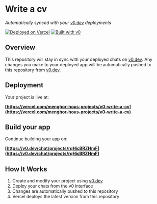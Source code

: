 # Write a cv

*Automatically synced with your [v0.dev](https://v0.dev) deployments*

[![Deployed on Vercel](https://img.shields.io/badge/Deployed%20on-Vercel-black?style=for-the-badge&logo=vercel)](https://vercel.com/menghor-hous-projects/v0-write-a-cv)
[![Built with v0](https://img.shields.io/badge/Built%20with-v0.dev-black?style=for-the-badge)](https://v0.dev/chat/projects/rqHicBRZHmF)

## Overview

This repository will stay in sync with your deployed chats on [v0.dev](https://v0.dev).
Any changes you make to your deployed app will be automatically pushed to this repository from [v0.dev](https://v0.dev).

## Deployment

Your project is live at:

**[https://vercel.com/menghor-hous-projects/v0-write-a-cv](https://vercel.com/menghor-hous-projects/v0-write-a-cv)**

## Build your app

Continue building your app on:

**[https://v0.dev/chat/projects/rqHicBRZHmF](https://v0.dev/chat/projects/rqHicBRZHmF)**

## How It Works

1. Create and modify your project using [v0.dev](https://v0.dev)
2. Deploy your chats from the v0 interface
3. Changes are automatically pushed to this repository
4. Vercel deploys the latest version from this repository
